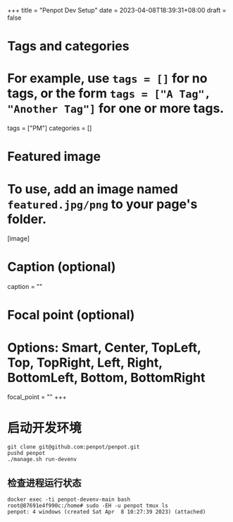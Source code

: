 +++
title = "Penpot Dev Setup"
date = 2023-04-08T18:39:31+08:00
draft = false

# Tags and categories
# For example, use `tags = []` for no tags, or the form `tags = ["A Tag", "Another Tag"]` for one or more tags.
tags = ["PM"]
categories = []

# Featured image
# To use, add an image named `featured.jpg/png` to your page's folder. 
[image]
  # Caption (optional)
  caption = ""

  # Focal point (optional)
  # Options: Smart, Center, TopLeft, Top, TopRight, Left, Right, BottomLeft, Bottom, BottomRight
  focal_point = ""
+++


# 启动开发环境

```
git clone git@github.com:penpot/penpot.git
pushd penpot
./manage.sh run-devenv
```

## 检查进程运行状态

```
docker exec -ti penpot-devenv-main bash
root@87691e4f990c:/home# sudo -EH -u penpot tmux ls
penpot: 4 windows (created Sat Apr  8 10:27:39 2023) (attached)
```